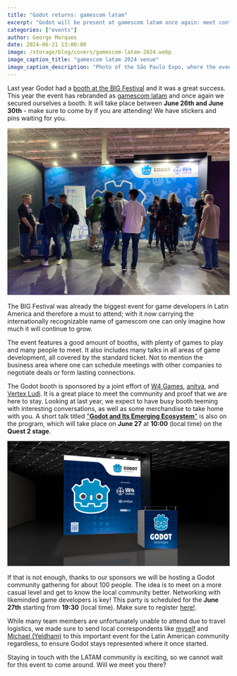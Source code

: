 ```yaml
---
title: "Godot returns: gamescom latam"
excerpt: "Godot will be present at gamescom latam once again: meet contributors and fellow gamedevs at the booth, or sign up to our very own party!"
categories: ["events"]
author: George Marques
date: 2024-06-21 13:00:00
image: /storage/blog/covers/gamescom-latam-2024.webp
image_caption_title: "gamescom latam 2024 venue"
image_caption_description: "Photo of the São Paulo Expo, where the event will take place."
---
```


Last year Godot had a [booth at the BIG Festival](https://godotengine.org/article/godot-at-big-festival-2023/) and it was a great success. This year the event has rebranded as [gamescom latam](https://latam.gamescom.global/) and once again we secured ourselves a booth. It will take place between **June 26th and June 30th** - make sure to come by if you are attending! We have stickers and pins waiting for you.

![Photo from the booth last year](/storage/blog/gamescom-latam-2024/booth-2023.webp)

The BIG Festival was already the biggest event for game developers in Latin America and therefore a must to attend; with it now carrying the internationally recognizable name of gamescom one can only imagine how much it will continue to grow.

The event features a good amount of booths, with plenty of games to play and many people to meet. It also includes many talks in all areas of game development, all covered by the standard ticket. Not to mention the business area where one can schedule meetings with other companies to negotiate deals or form lasting connections.

The Godot booth is sponsored by a joint effort of [W4 Games](https://w4games.com/), [anitya](https://www.anitya.space/), and [Vertex Ludi](https://www.vertexludi.com/). It is a great place to meet the community and proof that we are here to stay. Looking at last year, we expect to have busy booth teeming with interesting conversations, as well as some merchandise to take home with you. A short talk titled ["**Godot and Its Emerging Ecosystem**"](https://b2b.latam.gamescom.global/talks/13/965) is also on the program, which will take place on **June 27** at **10:00** (local time) on the **Quest 2 stage**.


![Render of this years booth](/storage/blog/gamescom-latam-2024/booth-render-2024.webp)

If that is not enough, thanks to our sponsors we will be hosting a Godot community gathering for about 100 people. The idea is to meet on a more casual level and get to know the local community better. Networking with likeminded game developers is key! This party is scheduled for the **June 27th** starting from **19:30** (local time). Make sure to register [here!](https://partiful.com/e/pOorzSXfk63wWfSssG3Z).

While many team members are unfortunately unable to attend due to travel logistics, we made sure to send local correspondents like [myself](https://github.com/vnen) and [Michael (Yeldham)](https://github.com/YeldhamDev) to this important event for the Latin American community regardless, to ensure Godot stays represented where it once started.

Staying in touch with the LATAM community is exciting, so we cannot wait for this event to come around. Will we meet you there?
